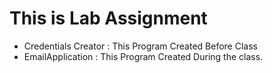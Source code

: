 # This is Lab Assignment 

- Credentials Creator : This Program Created Before Class
- EmailApplication : This Program Created During the class.

